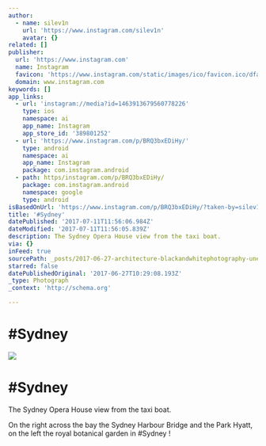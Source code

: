 ```yaml
---
author:
  - name: silev1n
    url: 'https://www.instagram.com/silev1n'
    avatar: {}
related: []
publisher:
  url: 'https://www.instagram.com'
  name: Instagram
  favicon: 'https://www.instagram.com/static/images/ico/favicon.ico/dfa85bb1fd63.ico'
  domain: www.instagram.com
keywords: []
app_links:
  - url: 'instagram://media?id=1463913679560778226'
    type: ios
    namespace: ai
    app_name: Instagram
    app_store_id: '389801252'
  - url: 'https://www.instagram.com/p/BRQ3bxEDiHy/'
    type: android
    namespace: ai
    app_name: Instagram
    package: com.instagram.android
  - path: https/instagram.com/p/BRQ3bxEDiHy/
    package: com.instagram.android
    namespace: google
    type: android
isBasedOnUrl: 'https://www.instagram.com/p/BRQ3bxEDiHy/?taken-by=silev1n'
title: '#Sydney'
datePublished: '2017-07-11T11:56:06.984Z'
dateModified: '2017-07-11T11:56:05.839Z'
description: The Sydney Opera House view from the taxi boat.
via: {}
inFeed: true
sourcePath: _posts/2017-06-27-architecture-blackandwhitephotography-unescoworldheritage.md
starred: false
datePublishedOriginal: '2017-06-27T10:29:08.193Z'
_type: Photograph
_context: 'http://schema.org'

---
```

# \#Sydney
![](https://imgflo.herokuapp.com/graph/2b2431f8e7ba7b0/9acebdb1915afd2400e205ad7ef57ca9/noop.jpg?input=https%3A%2F%2Fscontent.cdninstagram.com%2Ft51.2885-15%2Fs640x640%2Fsh0.08%2Fe35%2F17126285_1571413676205371_2137074962261868544_n.jpg)

# \#Sydney

The Sydney Opera House view from the taxi boat.

On the right across the bay the Sydney Harbour Bridge and the Park Hyatt, on the left the royal botanical garden in \#Sydney !